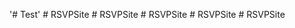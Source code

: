 '# Test' 
#   R S V P S i t e  
 #   R S V P S i t e  
 #   R S V P S i t e  
 #   R S V P S i t e  
 #   R S V P S i t e  
 
